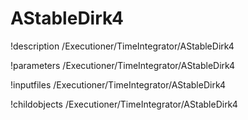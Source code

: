 <!-- MOOSE Documentation Stub: Remove this when content is added. -->

# AStableDirk4
!description /Executioner/TimeIntegrator/AStableDirk4

!parameters /Executioner/TimeIntegrator/AStableDirk4

!inputfiles /Executioner/TimeIntegrator/AStableDirk4

!childobjects /Executioner/TimeIntegrator/AStableDirk4
